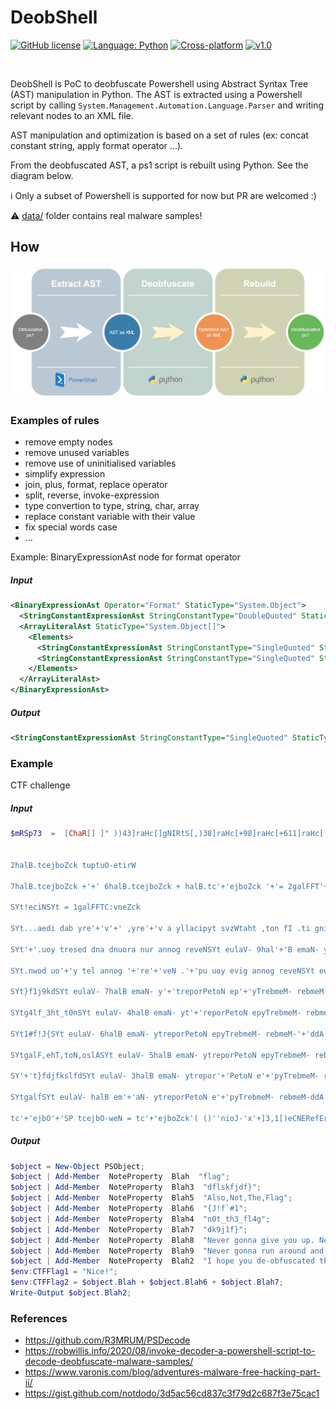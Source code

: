 # DeobShell

[![GitHub license](https://img.shields.io/badge/license-MIT-blue.svg)](LICENSE.MIT)
[![Language: Python](https://img.shields.io/badge/Language-Python-brightgreen.svg?tyle=flat-square)](#)
[![Cross-platform](https://img.shields.io/badge/Platform-All-0078d7.svg)](#)
[![v1.0](https://img.shields.io/badge/Version-1.0-ff5733.svg)](#)

<br />

DeobShell is PoC to deobfuscate Powershell using Abstract Syntax Tree (AST) manipulation in Python.
The AST is extracted using a Powershell script by calling `System.Management.Automation.Language.Parser` and
writing relevant nodes to an XML file.

AST manipulation and optimization is based on a set of rules (ex: concat constant string, apply format operator ...).

From the deobfuscated AST, a ps1 script is rebuilt using Python.
See the diagram below.

:information_source: Only a subset of Powershell is supported for now but PR are welcomed :)

:warning: [data/](data/) folder contains real malware samples!

## How

<p align="center">
  <img alt="diagram" src="assets/diagram.png" width="600">
</p>

### Examples of rules
- remove empty nodes
- remove unused variables
- remove use of uninitialised variables
- simplify expression
- join, plus, format, replace operator
- split, reverse, invoke-expression
- type convertion to type, string, char, array
- replace constant variable with their value
- fix special words case
- ...

Example: BinaryExpressionAst node for format operator

##### Input
```xml
<BinaryExpressionAst Operator="Format" StaticType="System.Object">
  <StringConstantExpressionAst StringConstantType="DoubleQuoted" StaticType="string">{0}{1}</StringConstantExpressionAst>
  <ArrayLiteralAst StaticType="System.Object[]">
    <Elements>
      <StringConstantExpressionAst StringConstantType="SingleQuoted" StaticType="string">c</StringConstantExpressionAst>
      <StringConstantExpressionAst StringConstantType="SingleQuoted" StaticType="string">AcA</StringConstantExpressionAst>
    </Elements>
  </ArrayLiteralAst>
</BinaryExpressionAst>
```
##### Output
```xml
<StringConstantExpressionAst StringConstantType="SingleQuoted" StaticType="string">cAcA</StringConstantExpressionAst>
```

### Example

CTF challenge

##### Input

```powershell
$mRSp73  =  [ChaR[] ]" ))43]raHc[]gNIRtS[,)38]raHc[+98]raHc[+611]raHc[((eCAlper.)421]raHc[]gNIRtS[,'5IP'(eCAlper.)'$',)09]raHc[+99]raHc[+701]raHc[((eCAlper.)93]raHc[]gNIRtS[,'vzW'(eCAlper.)'


2halB.tcejboZck tuptuO-etirW

7halB.tcejboZck +'+' 6halB.tcejboZck + halB.tc'+'ejboZck '+'= 2galFFT'+'C:'+'vneZck

SYt!eciNSYt = 1galFFTC:vneZck

SYt...aedi dab yre'+'v'+' ,yre'+'v a yllacipyt svzWtaht ,ton fI .ti gninnur erofeb siht detacsufbo-ed uoy epoh ISYt eulaV- 2halB emaN- '+'ytreporPetoN epy'+'TrebmeM- rebmeM-ddA 5IP tcejboZck

SYt'+'.uoy tresed dna dnuora nur annog reveNSYt eulaV- 9hal'+'B emaN- ytreporPetoN epyTrebmeM- rebmeM-ddA 5'+'IP tcejboZck

SYt.nwod uo'+'y tel annog '+'re'+'veN .'+'pu uoy evig annog reveNSYt eulaV- 8halB emaN- ytreporPetoN epyTrebm'+'eM- rebmeM-d'+'dA 5IP tcejboZck

SYt}f1j9kdSYt eulaV- 7halB emaN- y'+'treporPetoN ep'+'yTrebmeM- rebmeM-ddA 5IP tcejboZck

SYtg4lf_3ht_t0nSYt eulaV- 4halB emaN- yt'+'reporPetoN epyTrebmeM- rebmeM-ddA 5IP tcejboZck

SYt1#f!J{SYt eulaV- 6halB emaN- ytreporPetoN epyTrebmeM- rebmeM-'+'ddA 5IP tcejboZck

SYtgalF,ehT,toN,oslASYt eulaV- 5halB emaN- ytreporPetoN epyTrebmeM- rebmeM-ddA 5IP tcejboZck

SY'+'t}fdjfkslfdSYt eulaV- 3halB emaN- ytrepor'+'PetoN e'+'pyTrebmeM- rebmeM-ddA 5IP tcejboZ'+'ck

SYtgalfSYt eulaV- halB em'+'aN- ytreporPetoN e'+'pyTrebmeM- rebmeM-ddA 5IP tcej'+'boZck

tc'+'ejbO'+'SP tcejbO-weN = tc'+'ejboZck'( ()''nioJ-'x'+]3,1[)eCNERefErpESoBreV$]GniRTS[( (. " ;[aRRAy]::REVerse($MrSp73);. ( 'IeX') ( -JoiN$MrSp73)
```

##### Output

```powershell
$object = New-Object PSObject;
$object | Add-Member  NoteProperty  Blah  "flag";
$object | Add-Member  NoteProperty  Blah3  "dflskfjdf}";
$object | Add-Member  NoteProperty  Blah5  "Also,Not,The,Flag";
$object | Add-Member  NoteProperty  Blah6  "{J!f`#1";
$object | Add-Member  NoteProperty  Blah4  "n0t_th3_fl4g";
$object | Add-Member  NoteProperty  Blah7  "dk9j1f}";
$object | Add-Member  NoteProperty  Blah8  "Never gonna give you up. Never gonna let you down.";
$object | Add-Member  NoteProperty  Blah9  "Never gonna run around and desert you.";
$object | Add-Member  NoteProperty  Blah2  "I hope you de-obfuscated this before running it. If not, that''s typically a very, very bad idea...";
$env:CTFFlag1 = "Nice!";
$env:CTFFlag2 = $object.Blah + $object.Blah6 + $object.Blah7;
Write-Output $object.Blah2;
```

### References 

- https://github.com/R3MRUM/PSDecode
- https://robwillis.info/2020/08/invoke-decoder-a-powershell-script-to-decode-deobfuscate-malware-samples/
- https://www.varonis.com/blog/adventures-malware-free-hacking-part-ii/
- https://gist.github.com/notdodo/3d5ac56cd837c3f79d2c687f3e75cac1
